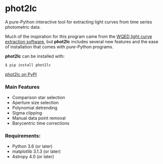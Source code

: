 # phot2lc

A pure-Python interactive tool for extracting light curves from time series photometric data.

Much of the inspiration for this program came from the [WQED light curve extraction software](https://ui.adsabs.harvard.edu/abs/2013ascl.soft04004T/abstract), but **phot2lc** includes several new features and the ease of installation that comes with pure-Python programs.

**phot2lc** can be installed with:

```bash
$ pip install phot2lc
```
[phot2lc on PyPI](https://pypi.org/project/phot2lc/)

### Main Features
* Comparison star selection
* Aperture size selection
* Polynomial detrending
* Sigma clipping
* Manual data point removal
* Barycentric time corrections

### Requirements:
* Python 3.6 (or later)
* matplotlib 3.1.3 (or later)
* Astropy 4.0 (or later)
